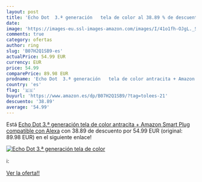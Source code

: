 ```yaml
---
layout: post
title: 'Echo Dot  3.ª generación   tela de color al 38.89 % de descuento'
date: 
image: 'https://images-eu.ssl-images-amazon.com/images/I/41o1fh-OJgL._SL200_.jpg'
comments: true
category: ofertas
author: ring
slug: 'B07H2Q1SB9-es'
actualPrice: 54.99 EUR
currency: EUR
price: 54.99
comparePrice: 89.98 EUR
prodname: 'Echo Dot  3.ª generación   tela de color antracita + Amazon Smart Plug  compatible con Alexa'
country: 'es'
flag: '🇪🇸'
buyurl: 'https://www.amazon.es/dp/B07H2Q1SB9/?tag=tolees-21'
descuento: '38.89'
average: '54.99'
---
```


Está [Echo Dot  3.ª generación   tela de color antracita + Amazon Smart Plug  compatible con Alexa](https://www.amazon.es/dp/B07H2Q1SB9/?tag=tolees-21) con 38.89 de descuento por 54.99 EUR (original: 89.98 EUR) en el siguiente enlace!

[![Echo Dot  3.ª generación   tela de color](https://images-eu.ssl-images-amazon.com/images/I/41o1fh-OJgL._SL200_.jpg)](https://www.amazon.es/dp/B07H2Q1SB9/?tag=tolees-21)

ℹ️:


[Ver la oferta!!](https://www.amazon.es/dp/B07H2Q1SB9/?tag=tolees-21)
